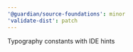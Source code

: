 ```yaml
---
'@guardian/source-foundations': minor
'validate-dist': patch
---
```


Typography constants with IDE hints
